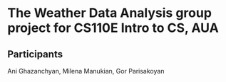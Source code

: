 # The Weather Data Analysis group project for CS110E Intro to CS, AUA 

## Participants
Ani Ghazanchyan, Milena Manukian, Gor Parisakoyan
